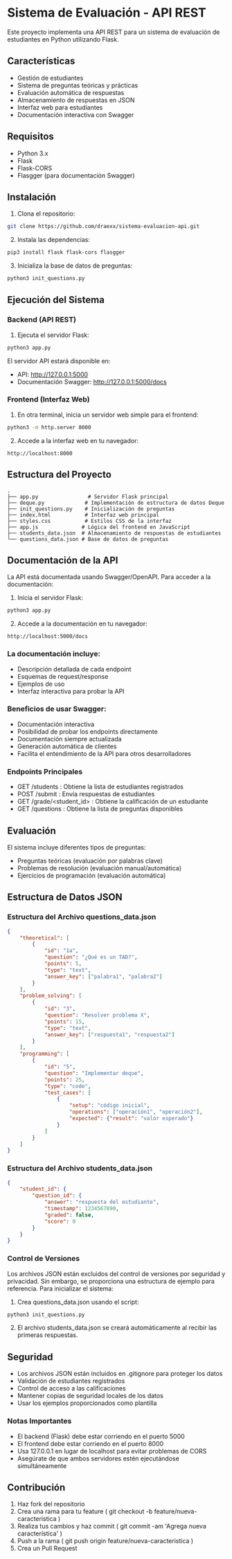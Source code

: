 # Sistema de Evaluación - API REST

Este proyecto implementa una API REST para un sistema de evaluación de estudiantes en Python utilizando Flask.

## Características

- Gestión de estudiantes
- Sistema de preguntas teóricas y prácticas
- Evaluación automática de respuestas
- Almacenamiento de respuestas en JSON
- Interfaz web para estudiantes
- Documentación interactiva con Swagger

## Requisitos

- Python 3.x
- Flask
- Flask-CORS
- Flasgger (para documentación Swagger)

## Instalación

1. Clona el repositorio:
```bash
git clone https://github.com/draexx/sistema-evaluacion-api.git
```

2. Instala las dependencias:
```bash
pip3 install flask flask-cors flasgger
```
3. Inicializa la base de datos de preguntas:
```bash
python3 init_questions.py
```
## Ejecución del Sistema
### Backend (API REST)
1. Ejecuta el servidor Flask:
```bash
python3 app.py
```
El servidor API estará disponible en:
- API: http://127.0.0.1:5000
- Documentación Swagger: http://127.0.0.1:5000/docs
### Frontend (Interfaz Web)
1. En otra terminal, inicia un servidor web simple para el frontend:
```bash
python3 -m http.server 8000
```
2. Accede a la interfaz web en tu navegador:
```
http://localhost:8000
```
## Estructura del Proyecto

```
.
├── app.py                # Servidor Flask principal
├── deque.py             # Implementación de estructura de datos Deque
├── init_questions.py    # Inicialización de preguntas
├── index.html           # Interfaz web principal
├── styles.css           # Estilos CSS de la interfaz
├── app.js              # Lógica del frontend en JavaScript
├── students_data.json  # Almacenamiento de respuestas de estudiantes
└── questions_data.json # Base de datos de preguntas
```
## Documentación de la API

La API está documentada usando Swagger/OpenAPI. Para acceder a la documentación:

1. Inicia el servidor Flask:
```bash
python3 app.py
```
2. Accede a la documentación en tu navegador:
```
http://localhost:5000/docs
```

### La documentación incluye:

- Descripción detallada de cada endpoint
- Esquemas de request/response
- Ejemplos de uso
- Interfaz interactiva para probar la API

### Beneficios de usar Swagger:
- Documentación interactiva
- Posibilidad de probar los endpoints directamente
- Documentación siempre actualizada
- Generación automática de clientes
- Facilita el entendimiento de la API para otros desarrolladores

### Endpoints Principales
- GET /students : Obtiene la lista de estudiantes registrados
- POST /submit : Envía respuestas de estudiantes
- GET /grade/<student_id> : Obtiene la calificación de un estudiante
- GET /questions : Obtiene la lista de preguntas disponibles
## Evaluación
El sistema incluye diferentes tipos de preguntas:

- Preguntas teóricas (evaluación por palabras clave)
- Problemas de resolución (evaluación manual/automática)
- Ejercicios de programación (evaluación automática)

## Estructura de Datos JSON
### Estructura del Archivo questions_data.json
```json
{
    "theoretical": [
        {
            "id": "1a",
            "question": "¿Qué es un TAD?",
            "points": 5,
            "type": "text",
            "answer_key": ["palabra1", "palabra2"]
        }
    ],
    "problem_solving": [
        {
            "id": "3",
            "question": "Resolver problema X",
            "points": 15,
            "type": "text",
            "answer_key": ["respuesta1", "respuesta2"]
        }
    ],
    "programming": [
        {
            "id": "5",
            "question": "Implementar deque",
            "points": 25,
            "type": "code",
            "test_cases": [
                {
                    "setup": "código inicial",
                    "operations": ["operación1", "operación2"],
                    "expected": {"result": "valor esperado"}
                }
            ]
        }
    ]
}
```
### Estructura del Archivo students_data.json
```json
{
    "student_id": {
        "question_id": {
            "answer": "respuesta del estudiante",
            "timestamp": 1234567890,
            "graded": false,
            "score": 0
        }
    }
}
```
### Control de Versiones
Los archivos JSON están excluidos del control de versiones por seguridad y privacidad. Sin embargo, se proporciona una estructura de ejemplo para referencia. Para inicializar el sistema:

1. Crea questions_data.json usando el script:
```bash
python3 init_questions.py
```
2. El archivo students_data.json se creará automáticamente al recibir las primeras respuestas.

## Seguridad
- Los archivos JSON están incluidos en .gitignore para proteger los datos
- Validación de estudiantes registrados
- Control de acceso a las calificaciones
- Mantener copias de seguridad locales de los datos
- Usar los ejemplos proporcionados como plantilla
### Notas Importantes
- El backend (Flask) debe estar corriendo en el puerto 5000
- El frontend debe estar corriendo en el puerto 8000
- Usa 127.0.0.1 en lugar de localhost para evitar problemas de CORS
- Asegúrate de que ambos servidores estén ejecutándose simultáneamente
## Contribución
1. Haz fork del repositorio
2. Crea una rama para tu feature ( git checkout -b feature/nueva-caracteristica )
3. Realiza tus cambios y haz commit ( git commit -am 'Agrega nueva característica' )
4. Push a la rama ( git push origin feature/nueva-caracteristica )
5. Crea un Pull Request